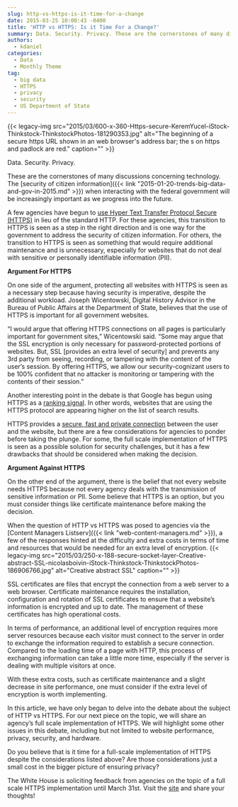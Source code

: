 ```yaml
---
slug: http-vs-https-is-it-time-for-a-change
date: 2015-03-25 10:00:43 -0400
title: 'HTTP vs HTTPS: Is it Time For a Change?'
summary: Data. Security. Privacy. These are the cornerstones of many discussions concerning technology. The security of citizen information when interacting with the federal government will be increasingly important as we progress into the future. A few agencies have begun to use Hyper Text Transfer Protocol Secure (HTTPS) in lieu of the standard HTTP. For these agencies,
authors:
  - kdaniel
categories:
  - Data
  - Monthly Theme
tag:
  - big data
  - HTTPS
  - privacy
  - security
  - US Department of State
---
```


{{< legacy-img src="2015/03/600-x-360-Https-secure-KeremYucel-iStock-Thinkstock-ThinkstockPhotos-181290353.jpg" alt="The beginning of a secure https URL shown in an web browser's address bar; the s on https and padlock are red." caption="" >}} 

Data. Security. Privacy.

These are the cornerstones of many discussions concerning technology. The [security of citizen information]({{< link "2015-01-20-trends-big-data-and-gov-in-2015.md" >}}) when interacting with the federal government will be increasingly important as we progress into the future.

A few agencies have begun to [use Hyper Text Transfer Protocol Secure (HTTPS)](https://18f.gsa.gov/2015/02/09/the-first-gov-domains-hardcoded-into-your-browser-as-all-https/) in lieu of the standard HTTP. For these agencies, this transition to HTTPS is seen as a step in the right direction and is one way for the government to address the security of citizen information. For others, the transition to HTTPS is seen as something that would require additional maintenance and is unnecessary, especially for websites that do not deal with sensitive or personally identifiable information (PII).

**Argument For HTTPS**

On one side of the argument, protecting all websites with HTTPS is seen as a necessary step because having security is imperative, despite the additional workload. Joseph Wicentowski, Digital History Advisor in the Bureau of Public Affairs at the Department of State, believes that the use of HTTPS is important for all government websites.

&#8220;I would argue that offering HTTPS connections on all pages is particularly important for government sites,” Wicentowski said.  “Some may argue that the SSL encryption is only necessary for password-protected portions of websites. But, SSL [provides an extra level of security] and prevents any 3rd party from seeing, recording, or tampering with the content of the user’s session. By offering HTTPS, we allow our security-cognizant users to be 100% confident that no attacker is monitoring or tampering with the contents of their session.”

Another interesting point in the debate is that Google has begun using HTTPS as a [ranking signal](http://googlewebmastercentral.blogspot.com/2014/08/https-as-ranking-signal.html). In other words, websites that are using the HTTPS protocol are appearing higher on the list of search results.

HTTPS provides a [secure, fast and private connection](https://18f.gsa.gov/2014/11/13/why-we-use-https-in-every-gov-website-we-make/) between the user and the website, but there are a few considerations for agencies to ponder before taking the plunge. For some, the full scale implementation of HTTPS is seen as a possible solution for security challenges, but it has a few drawbacks that should be considered when making the decision.

**Argument Against HTTPS**

On the other end of the argument, there is the belief that not every website needs HTTPS because not every agency deals with the transmission of sensitive information or PII. Some believe that HTTPS is an option, but you must consider things like certificate maintenance before making the decision.

When the question of HTTP vs HTTPS was posed to agencies via the [Content Managers Listserv]({{< link "web-content-managers.md" >}}), a few of the responses hinted at the difficulty and extra costs in terms of time and resources that would be needed for an extra level of encryption. {{< legacy-img src="2015/03/250-x-188-secure-socket-layer-Creative-abstract-SSL-nicolasboivin-iStock-Thinkstock-ThinkstockPhotos-186906766.jpg" alt="Creative abstract SSL" caption="" >}} 

SSL certificates are files that encrypt the connection from a web server to a web browser. Certificate maintenance requires the installation, configuration and rotation of SSL certificates to ensure that a website&#8217;s information is encrypted and up to date. The management of these certificates has high operational costs.

In terms of performance, an additional level of encryption requires more server resources because each visitor must connect to the server in order to exchange the information required to establish a secure connection. Compared to the loading time of a page with HTTP, this process of exchanging information can take a little more time, especially if the server is dealing with multiple visitors at once.

With these extra costs, such as certificate maintenance and a slight decrease in site performance, one must consider if the extra level of encryption is worth implementing.

In this article, we have only began to delve into the debate about the subject of HTTP vs HTTPS. For our next piece on the topic, we will share an agency’s full scale implementation of HTTPS. We will highlight some other issues in this debate, including but not limited to website performance, privacy, security, and hardware.

Do you believe that is it time for a full-scale implementation of HTTPS despite the considerations listed above? Are those considerations just a small cost in the bigger picture of ensuring privacy?

The White House is soliciting feedback from agencies on the topic of a full scale HTTPS implementation until <span class="aBn"><span class="aQJ">March 31st</span></span>. Visit the [site](https://https.cio.gov/) and share your thoughts!